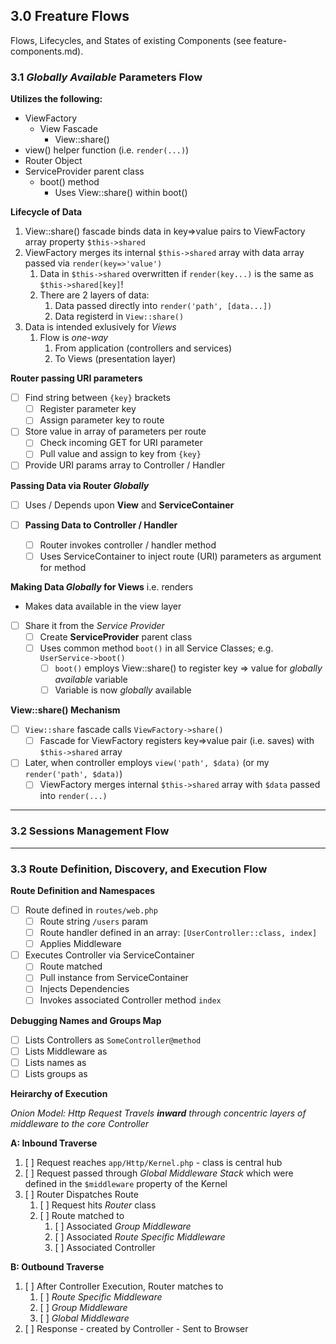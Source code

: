 ## 3.0 Freature Flows

Flows, Lifecycles, and States of existing Components (see feature-components.md).

### 3.1 *Globally Available* Parameters Flow

**Utilizes the following:**
- ViewFactory
  - View Fascade
    - View::share()
- view() helper function (i.e. `render(...)`)
- Router Object
- ServiceProvider parent class
  - boot() method
    - Uses View::share() within boot()

**Lifecycle of Data**
1. View::share() fascade binds data in key=>value pairs to ViewFactory array property `$this->shared`
2. ViewFactory merges its internal `$this->shared` array with data array passed via `render(key=>'value')`
   1. Data in `$this->shared` overwritten if `render(key...)` is the same as `$this->shared[key]`!
   2. There are 2 layers of data:
      1. Data passed directly into `render('path', [data...])`
      2. Data registerd in `View::share()`
3. Data is intended exlusively for *Views*
   1. Flow is *one-way* 
      1. From application (controllers and services) 
      2. To Views (presentation layer)

**Router passing URI parameters**
- [ ] Find string between `{key}` brackets
  - [ ] Register parameter key
  - [ ] Assign parameter key to route
- [ ] Store value in array of parameters per route
  - [ ] Check incoming GET for URI parameter
  - [ ] Pull value and assign to key from `{key}`
- [ ] Provide URI params array to Controller / Handler

**Passing Data via Router *Globally***
- [ ] Uses / Depends upon **View** and **ServiceContainer**

- [ ] **Passing Data to Controller / Handler**
  - [ ] Router invokes controller / handler method
  - [ ] Uses ServiceContainer to inject route (URI) parameters as argument for method

**Making Data *Globally* for Views** i.e. renders
- Makes data available in the view layer

- [ ] Share it from the *Service Provider*
    - [ ] Create **ServiceProvider** parent class
  - [ ] Uses common method `boot()` in all Service Classes; e.g. `UserService->boot()`
    - [ ] `boot()` employs View::share() to register key => value for *globally available* variable
    - [ ] Variable is now *globally* available

**View::share() Mechanism**
- [ ] `View::share` fascade calls `ViewFactory->share()`
  - [ ] Fascade for ViewFactory registers key=>value pair (i.e. saves) with `$this->shared` array
- [ ] Later, when controller employs `view('path', $data)` (or my `render('path', $data)`)
  - [ ] ViewFactory merges internal `$this->shared` array with `$data` passed into `render(...)`

---

### 3.2 Sessions Management Flow

---

### 3.3 Route Definition, Discovery, and Execution Flow

**Route Definition and Namespaces**
- [ ] Route defined in `routes/web.php`
  - [ ] Route string `/users` param
  - [ ] Route handler defined in an array: `[UserController::class, index]`
  - [ ] Applies Middleware
- [ ] Executes Controller via ServiceContainer
  - [ ] Route matched
  - [ ] Pull instance from ServiceContainer
  - [ ] Injects Dependencies
  - [ ] Invokes associated Controller method `index`

**Debugging Names and Groups Map**
- [ ] Lists Controllers as `SomeController@method`
- [ ] Lists Middleware as
- [ ] Lists names as
- [ ] Lists groups as

**Heirarchy of Execution**

*Onion Model: Http Request Travels **inward** through concentric layers of middleware to the core Controller*

**A: Inbound Traverse**
1. [ ] Request reaches `app/Http/Kernel.php` - class is central hub
2. [ ] Request passed through *Global Middleware Stack* which were defined in the `$middleware` property of the Kernel
3. [ ] Router Dispatches Route
   1. [ ] Request hits *Router* class
   2. [ ] Route matched to
      1. [ ] Associated *Group Middleware*
      2. [ ] Associated *Route Specific Middleware*
      3. [ ] Associated Controller

**B: Outbound Traverse**
1. [ ] After Controller Execution, Router matches to
   1. [ ] *Route Specific Middleware*
   2. [ ] *Group Middleware*
   3. [ ] *Global Middleware*
2. [ ] Response - created by Controller - Sent to Browser


